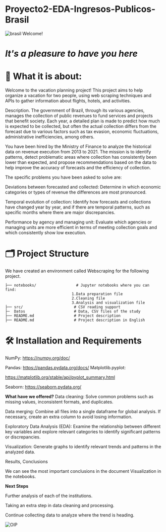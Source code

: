 # Proyecto2-EDA-Ingresos-Publicos-Brasil
![brasil](https://github.com/user-attachments/assets/7ba6d5d5-19bd-4a9b-affa-2a2f0f10f664)
Welcome!

# *It's a pleasure to have you here*

# 📝 What it is about:
Welcome to the vacation planning project! This project aims to help organize a vacation for two people, using web scraping techniques and APIs to gather information about flights, hotels, and activities.

Description.
The government of Brazil, through its various agencies, manages the collection of public revenues to fund services and projects that benefit society. Each year, a detailed plan is made to predict how much is expected to be collected, but often the actual collection differs from the forecast due to various factors such as tax evasion, economic fluctuations, administrative inefficiencies, among others.

You have been hired by the Ministry of Finance to analyze the historical data on revenue execution from 2013 to 2021. The mission is to identify patterns, detect problematic areas where collection has consistently been lower than expected, and propose recommendations based on the data to help improve the accuracy of forecasts and the efficiency of collection.

The specific problems you have been asked to solve are:

Deviations between forecasted and collected: Determine in which economic categories or types of revenue the differences are most pronounced.

Temporal evolution of collection: Identify how forecasts and collections have changed year by year, and if there are temporal patterns, such as specific months where there are major discrepancies.

Performance by agency and managing unit: Evaluate which agencies or managing units are more efficient in terms of meeting collection goals and which consistently show low execution.

# 🗂️ Project Structure
We have created an environment called Webscraping for the following project.




    ├── notebooks/                  # Jupyter notebooks where you can find: 
                                  1.Data preparation file 
                                  2.Cleaning file 
                                  3.Analysis and visualization file 
    ├── src/                       # CSV reading support 
    ├─  Datos                      # Data, CSV files of the study 
    ├── README.md                  # Project description 
    ├── README.md                  # Project description in English

                        
# 🛠️ Installation and Requirements
NumPy: https://numpy.org/doc/ 

Pandas: https://pandas.pydata.org/docs/ Matplotlib.pyplot: 

https://matplotlib.org/stable/api/pyplot_summary.html 

Seaborn: https://seaborn.pydata.org/

**What have we offered?**
Data cleaning: Solve common problems such as missing values, inconsistent formats, and duplicates.

Data merging: Combine all files into a single dataframe for global analysis. If necessary, create an extra column to avoid losing information.

Exploratory Data Analysis (EDA): Examine the relationship between different key variables and explore relevant categories to identify significant patterns or discrepancies.

Visualization: Generate graphs to identify relevant trends and patterns in the analyzed data.

Results, Conclusions

We can see the most important conclusions in the document Visualization in the notebooks.

**Next Steps**

Further analysis of each of the institutions.

Taking an extra step in data cleaning and processing.

Continue collecting data to analyze where the trend is heading.

![OIP](https://github.com/user-attachments/assets/a3261f22-9193-45df-bf33-14a396dfd988)
